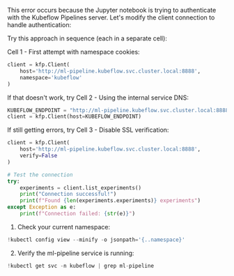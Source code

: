 This error occurs because the Jupyter notebook is trying to authenticate with the Kubeflow Pipelines server. Let's modify the client connection to handle authentication:

Try this approach in sequence (each in a separate cell):

Cell 1 - First attempt with namespace cookies:
```python
client = kfp.Client(
    host='http://ml-pipeline.kubeflow.svc.cluster.local:8888',
    namespace='kubeflow'
)
```

If that doesn't work, try Cell 2 - Using the internal service DNS:
```python
KUBEFLOW_ENDPOINT = "http://ml-pipeline.kubeflow.svc.cluster.local:8888"
client = kfp.Client(host=KUBEFLOW_ENDPOINT)
```

If still getting errors, try Cell 3 - Disable SSL verification:
```python
client = kfp.Client(
    host='http://ml-pipeline.kubeflow.svc.cluster.local:8888',
    verify=False
)
```


```python
# Test the connection
try:
    experiments = client.list_experiments()
    print("Connection successful!")
    print(f"Found {len(experiments.experiments)} experiments")
except Exception as e:
    print(f"Connection failed: {str(e)}")
```


1. Check your current namespace:
```python
!kubectl config view --minify -o jsonpath='{..namespace}'
```

2. Verify the ml-pipeline service is running:
```python
!kubectl get svc -n kubeflow | grep ml-pipeline
```


